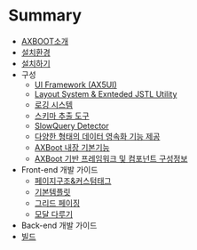 # Summary

* [AXBOOT소개](README.md)
* [설치환경](environment.md)
* [설치하기](install.md)
* 구성
    - [UI Framework (AX5UI)](composition/ax5ui.md)
    - [Layout System & Exnteded JSTL Utility](composition/layout-system.md)
    - [로깅 시스템](composition/login-system.md)
    - [스키마 추출 도구](composition/schema-extractor.md)
    - [SlowQuery Detector](composition/slowquery-detector.md)
    - [다양한 형태의 데이터 영속화 기능 제공](composition/orm-function.md)
    - [AXBoot 내장 기본기능](composition/basic-function.md)
    - [AXBoot 기반 프레임워크 및 컴포넌트 구성정보](composition/framework-component.md)
* Front-end 개발 가이드
    - [페이지구조&커스텀태그](front-end/page-basic.md)
    - [기본템플릿](front-end/basic-template.md)
    - [그리드 페이징](front-end/grid-paging.md)
    - [모달 다루기](front-end/modal-control.md)
* Back-end 개발 가이드
* [빌드](build.md)